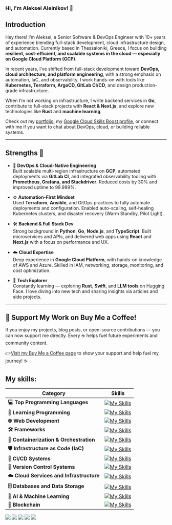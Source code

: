 ### Hi, I'm Aleksei Aleinikov! 👋

## Introduction

Hey there! I’m Aleksei, a Senior Software & DevOps Engineer with 10+ years of experience blending full-stack development, cloud infrastructure design, and automation. Currently based in Thessaloniki, Greece, I focus on building **resilient, cost-efficient, and scalable systems in the cloud — especially on Google Cloud Platform (GCP)**.

In recent years, I’ve shifted from full-stack development toward **DevOps, cloud architecture, and platform engineering**, with a strong emphasis on automation, IaC, and observability. I work hands-on with tools like **Kubernetes, Terraform, ArgoCD, GitLab CI/CD**, and design production-grade infrastructure.

When I’m not working on infrastructure, I write backend services in **Go**, contribute to full-stack projects with **React & Next.js**, and explore new technologies like **Rust** and **machine learning**.

Check out my [portfolio](https://www.alekseialeinikov.com), my [Google Cloud Skills Boost profile](https://www.cloudskillsboost.google/public_profiles/3f0276b2-6903-48d5-adf1-8831d5555c7e), or connect with me if you want to chat about DevOps, cloud, or building reliable systems.

---

## Strengths 💪

- 🚀 **DevOps & Cloud-Native Engineering**  
  Built scalable multi-region infrastructure on **GCP**, automated deployments via **GitLab CI**, and integrated observability tooling with **Prometheus, Grafana, and Stackdriver**. Reduced costs by 30% and improved uptime to 99.999%.

- ⚙️ **Automation-First Mindset**  
  Used **Terraform**, **Ansible**, and GitOps practices to fully automate deployments and configuration. Enabled auto-scaling, self-healing Kubernetes clusters, and disaster recovery (Warm Standby, Pilot Light).

- 🛠️ **Backend & Full Stack Dev**  
  Strong background in **Python**, **Go**, **Node.js**, and **TypeScript**. Built microservices and APIs, and delivered web apps using **React** and **Next.js** with a focus on performance and UX.

- ☁️ **Cloud Expertise**  
  Deep experience in **Google Cloud Platform**, with hands-on knowledge of AWS and Azure. Skilled in IAM, networking, storage, monitoring, and cost optimization.

- 🧠 **Tech Explorer**  
  Constantly learning — exploring **Rust**, **Swift**, and **LLM tools** on Hugging Face. I love diving into new tech and sharing insights via articles and side projects.

---

## 🌟 Support My Work on Buy Me a Coffee!
If you enjoy my projects, blog posts, or open-source contributions — you can now support me directly. Every ☕ helps fuel future experiments and community content.

👉[Visit my Buy Me a Coffee page](https://buymeacoffee.com/aleksei_aleinikov) to show your support and help fuel my journey! ☕


## My skills:

| Category                        | Skills |
|---------------------------------|--------|
| **💻 Top Programming Languages**   | [![My Skills](https://skillicons.dev/icons?i=python,nodejs,ts,swift)](https://skillicons.dev) |
| **📘 Learning Programming**        | [![My Skills](https://skillicons.dev/icons?i=go,rust)](https://skillicons.dev) |
| **🌐 Web Development**             | [![My Skills](https://skillicons.dev/icons?i=react,html,css)](https://skillicons.dev) |
| **🛠️ Frameworks**                  | [![My Skills](https://skillicons.dev/icons?i=flask,fastapi)](https://skillicons.dev) |
| **🐳 Containerization & Orchestration** | [![My Skills](https://skillicons.dev/icons?i=docker,kubernetes)](https://skillicons.dev) |
| **🛡️ Infrastructure as Code (IaC)** | [![My Skills](https://skillicons.dev/icons?i=terraform,ansible)](https://skillicons.dev) |
| **🔁 CI/CD Systems**               | [![My Skills](https://skillicons.dev/icons?i=jenkins)](https://skillicons.dev) |
| **📝 Version Control Systems**     | [![My Skills](https://skillicons.dev/icons?i=git,github,gitlab)](https://skillicons.dev) |
| **☁️ Cloud Services and Infrastructure** | [![My Skills](https://skillicons.dev/icons?i=gcp,aws,azure,openstack,vercel,heroku)](https://skillicons.dev) |
| **🗄️ Databases and Data Storage**  | [![My Skills](https://skillicons.dev/icons?i=mysql,mongodb,postgresql,redis,dynamodb,sqlite,cassandra)](https://skillicons.dev) |
| **🧠 AI & Machine Learning**       | [![My Skills](https://skillicons.dev/icons?i=tensorflow,pytorch,scikkit-learn)](https://skillicons.dev) |
| **🔗 Blockchain**                  | [![My Skills](https://skillicons.dev/icons?i=solidity)](https://skillicons.dev) |


![](http://github-profile-summary-cards.vercel.app/api/cards/profile-details?username=lf3551&theme=dark)
![](http://github-profile-summary-cards.vercel.app/api/cards/repos-per-language?username=lf3551&theme=dark)
![](http://github-profile-summary-cards.vercel.app/api/cards/most-commit-language?username=lf3551&theme=dark)
![](http://github-profile-summary-cards.vercel.app/api/cards/productive-time?username=lf3551&theme=dark&utcOffset=3)
![](http://github-profile-summary-cards.vercel.app/api/cards/stats?username=lf3551&theme=dark)
